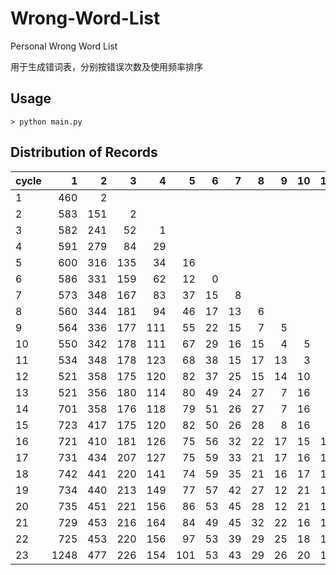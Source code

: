 # Wrong-Word-List

Personal Wrong Word List

用于生成错词表，分别按错误次数及使用频率排序

## Usage

```shell
> python main.py
```

## Distribution of Records

| cycle |    1 |    2 |    3 |    4 |    5 |    6 |    7 |    8 |    9 |   10 |   11 |   12 |   13 |   14 |   15 |
| :---- | ---: | ---: | ---: | ---: | ---: | ---: | ---: | ---: | ---: | ---: | ---: | ---: | ---: | ---: | ---: |
| 1     |  460 |    2 |      |      |      |      |      |      |      |      |      |      |      |      |      |
| 2     |  583 |  151 |    2 |      |      |      |      |      |      |      |      |      |      |      |      |
| 3     |  582 |  241 |   52 |    1 |      |      |      |      |      |      |      |      |      |      |      |
| 4     |  591 |  279 |   84 |   29 |      |      |      |      |      |      |      |      |      |      |      |
| 5     |  600 |  316 |  135 |   34 |   16 |      |      |      |      |      |      |      |      |      |      |
| 6     |  586 |  331 |  159 |   62 |   12 |    0 |      |      |      |      |      |      |      |      |      |
| 7     |  573 |  348 |  167 |   83 |   37 |   15 |    8 |      |      |      |      |      |      |      |      |
| 8     |  560 |  344 |  181 |   94 |   46 |   17 |   13 |    6 |      |      |      |      |      |      |      |
| 9     |  564 |  336 |  177 |  111 |   55 |   22 |   15 |    7 |    5 |      |      |      |      |      |      |
| 10    |  550 |  342 |  178 |  111 |   67 |   29 |   16 |   15 |    4 |    5 |      |      |      |      |      |
| 11    |  534 |  348 |  178 |  123 |   68 |   38 |   15 |   17 |   13 |    3 |    2 |      |      |      |      |
| 12    |  521 |  358 |  175 |  120 |   82 |   37 |   25 |   15 |   14 |   10 |    2 |    1 |      |      |      |
| 13    |  521 |  356 |  180 |  114 |   80 |   49 |   24 |   27 |    7 |   16 |    6 |    1 |      |      |      |
| 14    |  701 |  358 |  176 |  118 |   79 |   51 |   26 |   27 |    7 |   16 |    6 |    1 |      |      |      |
| 15    |  723 |  417 |  175 |  120 |   82 |   50 |   26 |   28 |    8 |   16 |    6 |    1 |      |      |      |
| 16    |  721 |  410 |  181 |  126 |   75 |   56 |   32 |   22 |   17 |   15 |   10 |    6 |      |      |      |
| 17    |  731 |  434 |  207 |  127 |   75 |   59 |   33 |   21 |   17 |   16 |   10 |    6 |      |      |      |
| 18    |  742 |  441 |  220 |  141 |   74 |   59 |   35 |   21 |   16 |   17 |   10 |    6 |      |      |      |
| 19    |  734 |  440 |  213 |  149 |   77 |   57 |   42 |   27 |   12 |   21 |   11 |    6 |    6 |      |      |
| 20    |  735 |  451 |  221 |  156 |   86 |   53 |   45 |   28 |   12 |   21 |   10 |    7 |    6 |      |      |
| 21    |  729 |  453 |  216 |  164 |   84 |   49 |   45 |   32 |   22 |   16 |   12 |    7 |    7 |    4 |      |
| 22    |  725 |  453 |  220 |  156 |   97 |   53 |   39 |   29 |   25 |   18 |   13 |   10 |    8 |    6 |    1 |
| 23    | 1248 |  477 |  226 |  154 |  101 |   53 |   43 |   29 |   26 |   20 |   12 |   11 |    8 |    6 |    1 |
